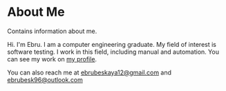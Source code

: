 # About Me 
Contains information about me.

Hi. I'm Ebru. I am a computer engineering graduate. My field of interest is software testing. I work in this field, including manual and automation. You can see my work on [my profile](https://github.com/ebrubeskaya).

You can also reach me at ebrubeskaya12@gmail.com and ebrubesk96@outlook.com
